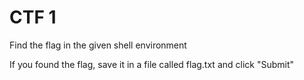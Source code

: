 # CTF 1

Find the flag in the given shell environment

If you found the flag, save it in a file called flag.txt and click "Submit"
